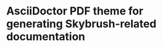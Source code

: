 AsciiDoctor PDF theme for generating Skybrush-related documentation
===================================================================
